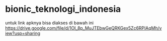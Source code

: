 # bionic_teknologi_indonesia


untuk link apknya bisa diakses di bawah ini
https://drive.google.com/file/d/1OI_8p_MuJTEbwGeQRKGex5Zc6RPIAqMh/view?usp=sharing